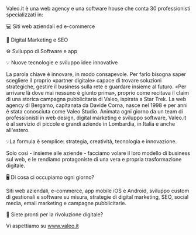 Valeo.it è una web agency e una software house che conta 30 professionisti specializzati in:

💻 Siti web aziendali ed e-commerce

🎯 Digital Marketing e SEO

⚙️ Sviluppo di Software e app

💡 Nuove tecnologie e sviluppo idee innovative

La parola chiave è innovare, in modo consapevole. Per farlo bisogna saper scegliere il proprio «partner digitale» capace di trovare soluzioni strategiche, gestire il business sulla rete e guardare insieme al futuro. «Per arrivare là dove mai nessuno è giunto prima», proprio come recitava il claim di una storica campagna pubblicitaria di Valeo, ispirata a Star Trek. La web agency di Bergamo, capitanata da Davide Corna, nasce nel 1998 e per anni è stata conosciuta come Valeo Studio. Animata ogni giorno da un team di professionisti in web design, digital marketing e sviluppo software, Valeo.it è al servizio di piccole e grandi aziende in Lombardia, in Italia e anche all'estero.

💡La formula è semplice: strategia, creatività, tecnologia e innovazione. 

Solo così - insieme alle aziende - facciamo volare il loro modello di business sul web, e le rendiamo protagoniste di una vera e propria trasformazione digitale.

🖥 Di cosa ci occupiamo ogni giorno?

Siti web aziendali, e-commerce, app mobile iOS e Android, sviluppo custom di gestionali e software su misura, strategie di digital marketing, SEO, social media, email marketing e campagne pubblicitarie.

🚀 Siete pronti per la rivoluzione digitale?

Vi aspettiamo su www.valeo.it
